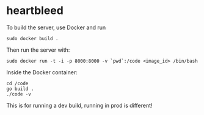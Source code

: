 heartbleed
==========

To build the server, use Docker and run

```
sudo docker build .
```

Then run the server with:

```
sudo docker run -t -i -p 8000:8000 -v `pwd`:/code <image_id> /bin/bash
```

Inside the Docker container:

```
cd /code
go build .
./code -v
```

This is for running a dev build, running in prod is different!

